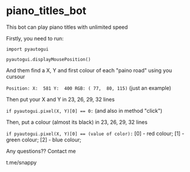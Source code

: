 # piano_titles_bot

This bot can play piano titles with unlimited speed

Firstly, you need to run:

`import pyautogui`

`pyautogui.displayMousePosition()`

And them find a X, Y and first colour of each "paino road" using you cursour 

`Position: X:  581 Y:  400 RGB: ( 77,  80, 115)`
(just an example)

Then put your X and Y in 23, 26, 29, 32 lines

`if pyautogui.pixel(X, Y)[0] == 0:`
(and also in method "click")

Then, put a colour (almost its black) in 23, 26, 29, 32 lines

`if pyautogui.pixel(X, Y)[0] == (value of color):`
[0] - red colour; 
[1] - green colour; 
[2] - blue colour; 

Any questions?? Contact me

t.me/snappy
